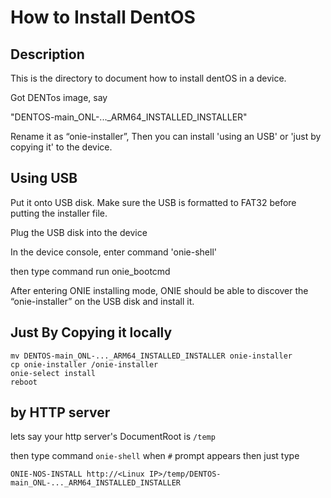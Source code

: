 # How to Install DentOS

## Description

This is the directory to document how to install dentOS in a device.

Got DENTos image, say

"DENTOS-main_ONL-..._ARM64_INSTALLED_INSTALLER"

Rename it as “onie-installer”, Then you can install 'using an USB' or 'just by copying it' to the device.

## Using USB

Put it onto USB disk. Make sure the USB is formatted to FAT32 before putting the installer file.

Plug the USB disk into the device

In the device console, enter command 'onie-shell'

then type command run onie_bootcmd

After entering ONIE installing mode, ONIE should be able to discover the “onie-installer” on the USB disk and install it.

## Just By Copying it locally

```Shell
mv DENTOS-main_ONL-..._ARM64_INSTALLED_INSTALLER onie-installer
cp onie-installer /onie-installer
onie-select install
reboot
```

## by HTTP server

lets say your http server's  DocumentRoot is `/temp`

then type command `onie-shell` when `#` prompt appears then just type

`ONIE-NOS-INSTALL http://<Linux IP>/temp/DENTOS-main_ONL-..._ARM64_INSTALLED_INSTALLER`
